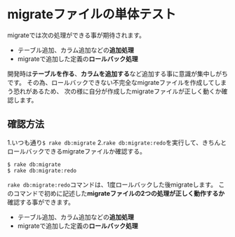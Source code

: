 # migrateファイルの単体テスト

migrateでは次の処理ができる事が期待されます。

* テーブル追加、カラム追加などの**追加処理**
* migrateで追加した定義の**ロールバック処理**

開発時は**テーブルを作る**、**カラムを追加する**など追加する事に意識が集中しがちです。
その為、ロールバックできない不完全なmigrateファイルを作成してしまう恐れがあるため、
次の様に自分が作成したmigrateファイルが正しく動くか確認します。

## 確認方法

1.いつも通り`$ rake db:migrate`
2.`rake db:migrate:redo`を実行して、きちんとロールバックできるmigrateファイルか確認する。

```
$ rake db:migrate
$ rake db:migrate:redo
```

`rake db:migrate:redo`コマンドは、1度ロールバックした後migrateします。
このコマンドで初めに記述した**migrateファイルの2つの処理が正しく動作するか**確認する事ができます。

* テーブル追加、カラム追加などの**追加処理**
* migrateで追加した定義の**ロールバック処理**

